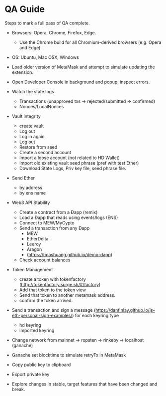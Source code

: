 # QA Guide

Steps to mark a full pass of QA complete.

- Browsers: Opera, Chrome, Firefox, Edge.
  - Use the Chrome build for all Chromium-derived browsers (e.g. Opera and Edge)
- OS: Ubuntu, Mac OSX, Windows
- Load older version of MetaMask and attempt to simulate updating the extension.
- Open Developer Console in background and popup, inspect errors.
- Watch the state logs
  - Transactions (unapproved txs -> rejected/submitted -> confirmed)
  - Nonces/LocalNonces
- Vault integrity
  - create vault
  - Log out
  - Log in again
  - Log out
  - Restore from seed
  - Create a second account
  - Import a loose account (not related to HD Wallet)
  - Import old existing vault seed phrase (pref with test Ether)
  - Download State Logs, Priv key file, seed phrase file.
- Send Ether
  - by address
  - by ens name
- Web3 API Stability
  - Create a contract from a Ðapp (remix)
  - Load a Ðapp that reads using events/logs (ENS)
  - Connect to MEW/MyCypto
  - Send a transaction from any Ðapp
    - MEW
    - EtherDelta
    - Leeroy
    - Aragon
    - (https://tmashuang.github.io/demo-dapp)
  - Check account balances
- Token Management
  - create a token with tokenfactory (http://tokenfactory.surge.sh/#/factory)
  - Add that token to the token view
  - Send that token to another metamask address.
  - confirm the token arrived.
- Send a transaction and sign a message (https://danfinlay.github.io/js-eth-personal-sign-examples/) for each keyring type
  - hd keyring
  - imported keyring
- Change network from mainnet → ropsten → rinkeby → localhost (ganache)
- Ganache set blocktime to simulate retryTx in MetaMask
- Copy public key to clipboard
- Export private key

- Explore changes in stable, target features that have been changed and break.
